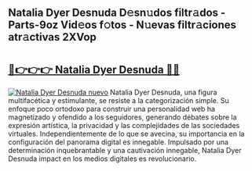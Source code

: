 ## Natalia Dyer Desnuda D𝚎sn𝚞dos filtr𝚊dos - Parts-9oz Vid𝚎os f𝚘tos - N𝚞evas filtr𝚊ciones atr𝚊ctivas 2XVop

# <h2><a href="http://mb85dqb.tromn.icu/?c=Natalia+Dyer+Desnuda">🔗👉👉👉 Natalia Dyer Desnuda 🔗🔗</a></h2>

[![Natalia Dyer Desnuda nuevo](https://i.imgur.com/pEAQMta.gif)](http://mb85dqb.tromn.icu/?c=Natalia+Dyer+Desnuda)
Natalia Dyer Desnuda, una figura multifacética y estimulante, se resiste a la categorización simple. Su enfoque poco ortodoxo para construir una personalidad web ha magnetizado y ofendido a los seguidores, generando debates sobre la expresión artística, la privacidad y las complejidades de las sociedades virtuales. Independientemente de lo que se avecina, su importancia en la configuración del panorama digital es innegable. Impulsado por una determinación inquebrantable y una cautivación innegable, Natalia Dyer Desnuda impact en los medios digitales es revolucionario.
